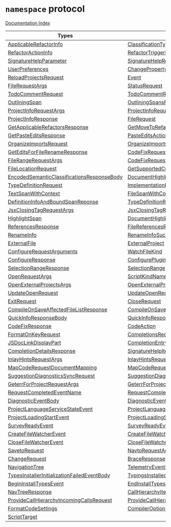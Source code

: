 # `namespace` protocol

[Documentation Index](../README.md)



| Types                                                                                                             |                                                                                                                 |                                                                                                                    |                                                                                                                     |                                                                                                               |                                                                                                                       |
| ----------------------------------------------------------------------------------------------------------------- | --------------------------------------------------------------------------------------------------------------- | ------------------------------------------------------------------------------------------------------------------ | ------------------------------------------------------------------------------------------------------------------- | ------------------------------------------------------------------------------------------------------------- | --------------------------------------------------------------------------------------------------------------------- |
| [ApplicableRefactorInfo](../interface.ApplicableRefactorInfo/README.md)                                           | [ClassificationType](../enum.ClassificationType/README.md)                                                      | [CompletionsTriggerCharacter](../type.CompletionsTriggerCharacter/README.md)                                       | [CompletionTriggerKind](../enum.CompletionTriggerKind/README.md)                                                    | [InlayHintKind](../enum.InlayHintKind/README.md)                                                              | [OrganizeImportsMode](../enum.OrganizeImportsMode/README.md)                                                          |
| [RefactorActionInfo](../interface.RefactorActionInfo/README.md)                                                   | [RefactorTriggerReason](../type.RefactorTriggerReason/README.md)                                                | [RenameInfoFailure](../interface.RenameInfoFailure/README.md)                                                      | [SemicolonPreference](../enum.SemicolonPreference/README.md)                                                        | [SignatureHelpCharacterTypedReason](../interface.SignatureHelpCharacterTypedReason/README.md)                 | [SignatureHelpInvokedReason](../interface.SignatureHelpInvokedReason/README.md)                                       |
| [SignatureHelpParameter](../interface.SignatureHelpParameter/README.md)                                           | [SignatureHelpRetriggerCharacter](../type.SignatureHelpRetriggerCharacter/README.md)                            | [SignatureHelpRetriggeredReason](../interface.SignatureHelpRetriggeredReason/README.md)                            | [SignatureHelpTriggerCharacter](../type.SignatureHelpTriggerCharacter/README.md)                                    | [SignatureHelpTriggerReason](../type.SignatureHelpTriggerReason/README.md)                                    | [SymbolDisplayPart](../interface.SymbolDisplayPart/README.md)                                                         |
| [UserPreferences](../interface.UserPreferences/README.md)                                                         | [ChangePropertyTypes](../type.ChangePropertyTypes/README.md)                                                    | [ChangeStringIndexSignature](../type.ChangeStringIndexSignature/README.md)                                         | [CommandTypes](../enum.CommandTypes/README.md)                                                                      | [Message](../interface.Message/README.md)                                                                     | [Request](../interface.Request/README.md)                                                                             |
| [ReloadProjectsRequest](../interface.ReloadProjectsRequest/README.md)                                             | [Event](../interface.Event/README.md)                                                                           | [Response](../interface.Response/README.md)                                                                        | [PerformanceData](../interface.PerformanceData/README.md)                                                           | [DiagnosticPerformanceData](../type.DiagnosticPerformanceData/README.md)                                      | [FileDiagnosticPerformanceData](../interface.FileDiagnosticPerformanceData/README.md)                                 |
| [FileRequestArgs](../interface.FileRequestArgs/README.md)                                                         | [StatusRequest](../interface.StatusRequest/README.md)                                                           | [StatusResponseBody](../interface.StatusResponseBody/README.md)                                                    | [StatusResponse](../interface.StatusResponse/README.md)                                                             | [DocCommentTemplateRequest](../interface.DocCommentTemplateRequest/README.md)                                 | [DocCommandTemplateResponse](../interface.DocCommandTemplateResponse/README.md)                                       |
| [TodoCommentRequest](../interface.TodoCommentRequest/README.md)                                                   | [TodoCommentRequestArgs](../interface.TodoCommentRequestArgs/README.md)                                         | [TodoCommentsResponse](../interface.TodoCommentsResponse/README.md)                                                | [SpanOfEnclosingCommentRequest](../interface.SpanOfEnclosingCommentRequest/README.md)                               | [SpanOfEnclosingCommentRequestArgs](../interface.SpanOfEnclosingCommentRequestArgs/README.md)                 | [OutliningSpansRequest](../interface.OutliningSpansRequest/README.md)                                                 |
| [OutliningSpan](../type.OutliningSpan/README.md)                                                                  | [OutliningSpansResponse](../interface.OutliningSpansResponse/README.md)                                         | [IndentationRequest](../interface.IndentationRequest/README.md)                                                    | [IndentationResponse](../interface.IndentationResponse/README.md)                                                   | [IndentationResult](../interface.IndentationResult/README.md)                                                 | [IndentationRequestArgs](../interface.IndentationRequestArgs/README.md)                                               |
| [ProjectInfoRequestArgs](../interface.ProjectInfoRequestArgs/README.md)                                           | [ProjectInfoRequest](../interface.ProjectInfoRequest/README.md)                                                 | [CompilerOptionsDiagnosticsRequest](../interface.CompilerOptionsDiagnosticsRequest/README.md)                      | [CompilerOptionsDiagnosticsRequestArgs](../interface.CompilerOptionsDiagnosticsRequestArgs/README.md)               | [ProjectInfo](../interface.ProjectInfo/README.md)                                                             | [DiagnosticWithLinePosition](../interface.DiagnosticWithLinePosition/README.md)                                       |
| [ProjectInfoResponse](../interface.ProjectInfoResponse/README.md)                                                 | [FileRequest](../interface.FileRequest/README.md)                                                               | [FileLocationRequestArgs](../interface.FileLocationRequestArgs/README.md)                                          | [FileLocationOrRangeRequestArgs](../type.FileLocationOrRangeRequestArgs/README.md)                                  | [GetApplicableRefactorsRequest](../interface.GetApplicableRefactorsRequest/README.md)                         | [GetApplicableRefactorsRequestArgs](../type.GetApplicableRefactorsRequestArgs/README.md)                              |
| [GetApplicableRefactorsResponse](../interface.GetApplicableRefactorsResponse/README.md)                           | [GetMoveToRefactoringFileSuggestionsRequest](../interface.GetMoveToRefactoringFileSuggestionsRequest/README.md) | [GetMoveToRefactoringFileSuggestionsRequestArgs](../type.GetMoveToRefactoringFileSuggestionsRequestArgs/README.md) | [GetMoveToRefactoringFileSuggestions](../interface.GetMoveToRefactoringFileSuggestions/README.md)                   | [GetPasteEditsRequest](../interface.GetPasteEditsRequest/README.md)                                           | [GetPasteEditsRequestArgs](../interface.GetPasteEditsRequestArgs/README.md)                                           |
| [GetPasteEditsResponse](../interface.GetPasteEditsResponse/README.md)                                             | [PasteEditsAction](../interface.PasteEditsAction/README.md)                                                     | [GetEditsForRefactorRequest](../interface.GetEditsForRefactorRequest/README.md)                                    | [GetEditsForRefactorRequestArgs](../type.GetEditsForRefactorRequestArgs/README.md)                                  | [GetEditsForRefactorResponse](../interface.GetEditsForRefactorResponse/README.md)                             | [RefactorEditInfo](../interface.RefactorEditInfo.2/README.md)                                                         |
| [OrganizeImportsRequest](../interface.OrganizeImportsRequest/README.md)                                           | [OrganizeImportsScope](../type.OrganizeImportsScope/README.md)                                                  | [OrganizeImportsRequestArgs](../interface.OrganizeImportsRequestArgs/README.md)                                    | [OrganizeImportsResponse](../interface.OrganizeImportsResponse/README.md)                                           | [GetEditsForFileRenameRequest](../interface.GetEditsForFileRenameRequest/README.md)                           | [GetEditsForFileRenameRequestArgs](../interface.GetEditsForFileRenameRequestArgs/README.md)                           |
| [GetEditsForFileRenameResponse](../interface.GetEditsForFileRenameResponse/README.md)                             | [CodeFixRequest](../interface.CodeFixRequest/README.md)                                                         | [GetCombinedCodeFixRequest](../interface.GetCombinedCodeFixRequest/README.md)                                      | [GetCombinedCodeFixResponse](../interface.GetCombinedCodeFixResponse/README.md)                                     | [ApplyCodeActionCommandRequest](../interface.ApplyCodeActionCommandRequest/README.md)                         | [ApplyCodeActionCommandResponse](../interface.ApplyCodeActionCommandResponse/README.md)                               |
| [FileRangeRequestArgs](../interface.FileRangeRequestArgs/README.md)                                               | [CodeFixRequestArgs](../interface.CodeFixRequestArgs/README.md)                                                 | [GetCombinedCodeFixRequestArgs](../interface.GetCombinedCodeFixRequestArgs/README.md)                              | [GetCombinedCodeFixScope](../interface.GetCombinedCodeFixScope/README.md)                                           | [ApplyCodeActionCommandRequestArgs](../interface.ApplyCodeActionCommandRequestArgs/README.md)                 | [GetCodeFixesResponse](../interface.GetCodeFixesResponse/README.md)                                                   |
| [FileLocationRequest](../interface.FileLocationRequest/README.md)                                                 | [GetSupportedCodeFixesRequest](../interface.GetSupportedCodeFixesRequest/README.md)                             | [GetSupportedCodeFixesResponse](../interface.GetSupportedCodeFixesResponse/README.md)                              | [EncodedSemanticClassificationsRequest](../interface.EncodedSemanticClassificationsRequest/README.md)               | [EncodedSemanticClassificationsRequestArgs](../interface.EncodedSemanticClassificationsRequestArgs/README.md) | [EncodedSemanticClassificationsResponse](../interface.EncodedSemanticClassificationsResponse/README.md)               |
| [EncodedSemanticClassificationsResponseBody](../interface.EncodedSemanticClassificationsResponseBody/README.md)   | [DocumentHighlightsRequestArgs](../interface.DocumentHighlightsRequestArgs/README.md)                           | [DefinitionRequest](../interface.DefinitionRequest/README.md)                                                      | [DefinitionAndBoundSpanRequest](../interface.DefinitionAndBoundSpanRequest/README.md)                               | [FindSourceDefinitionRequest](../interface.FindSourceDefinitionRequest/README.md)                             | [DefinitionAndBoundSpanResponse](../interface.DefinitionAndBoundSpanResponse/README.md)                               |
| [TypeDefinitionRequest](../interface.TypeDefinitionRequest/README.md)                                             | [ImplementationRequest](../interface.ImplementationRequest/README.md)                                           | [Location](../interface.Location.2/README.md)                                                                      | [TextSpan](../interface.TextSpan.2/README.md)                                                                       | [FileSpan](../interface.FileSpan/README.md)                                                                   | [JSDocTagInfo](../interface.JSDocTagInfo.2/README.md)                                                                 |
| [TextSpanWithContext](../interface.TextSpanWithContext/README.md)                                                 | [FileSpanWithContext](../interface.FileSpanWithContext/README.md)                                               | [DefinitionInfo](../interface.DefinitionInfo.2/README.md)                                                          | [DefinitionInfoAndBoundSpan](../interface.DefinitionInfoAndBoundSpan.2/README.md)                                   | [DefinitionResponse](../interface.DefinitionResponse/README.md)                                               | [DefinitionInfoAndBoundSpanResponse](../interface.DefinitionInfoAndBoundSpanResponse/README.md)                       |
| [DefinitionInfoAndBoundSpanReponse](../type.DefinitionInfoAndBoundSpanReponse/README.md)                          | [TypeDefinitionResponse](../interface.TypeDefinitionResponse/README.md)                                         | [ImplementationResponse](../interface.ImplementationResponse/README.md)                                            | [BraceCompletionRequest](../interface.BraceCompletionRequest/README.md)                                             | [BraceCompletionRequestArgs](../interface.BraceCompletionRequestArgs/README.md)                               | [JsxClosingTagRequest](../interface.JsxClosingTagRequest/README.md)                                                   |
| [JsxClosingTagRequestArgs](../interface.JsxClosingTagRequestArgs/README.md)                                       | [JsxClosingTagResponse](../interface.JsxClosingTagResponse/README.md)                                           | [LinkedEditingRangeRequest](../interface.LinkedEditingRangeRequest/README.md)                                      | [LinkedEditingRangesBody](../interface.LinkedEditingRangesBody/README.md)                                           | [LinkedEditingRangeResponse](../interface.LinkedEditingRangeResponse/README.md)                               | [DocumentHighlightsRequest](../interface.DocumentHighlightsRequest/README.md)                                         |
| [HighlightSpan](../interface.HighlightSpan.2/README.md)                                                           | [DocumentHighlightsItem](../interface.DocumentHighlightsItem/README.md)                                         | [DocumentHighlightsResponse](../interface.DocumentHighlightsResponse/README.md)                                    | [ReferencesRequest](../interface.ReferencesRequest/README.md)                                                       | [ReferencesResponseItem](../interface.ReferencesResponseItem/README.md)                                       | [ReferencesResponseBody](../interface.ReferencesResponseBody/README.md)                                               |
| [ReferencesResponse](../interface.ReferencesResponse/README.md)                                                   | [FileReferencesRequest](../interface.FileReferencesRequest/README.md)                                           | [FileReferencesResponseBody](../interface.FileReferencesResponseBody/README.md)                                    | [FileReferencesResponse](../interface.FileReferencesResponse/README.md)                                             | [RenameRequestArgs](../interface.RenameRequestArgs/README.md)                                                 | [RenameRequest](../interface.RenameRequest/README.md)                                                                 |
| [RenameInfo](../type.RenameInfo.2/README.md)                                                                      | [RenameInfoSuccess](../type.RenameInfoSuccess/README.md)                                                        | [SpanGroup](../interface.SpanGroup/README.md)                                                                      | [RenameTextSpan](../interface.RenameTextSpan/README.md)                                                             | [RenameResponseBody](../interface.RenameResponseBody/README.md)                                               | [RenameResponse](../interface.RenameResponse/README.md)                                                               |
| [ExternalFile](../interface.ExternalFile/README.md)                                                               | [ExternalProject](../interface.ExternalProject/README.md)                                                       | [CompileOnSaveMixin](../interface.CompileOnSaveMixin/README.md)                                                    | [ExternalProjectCompilerOptions](../type.ExternalProjectCompilerOptions/README.md)                                  | [FileWithProjectReferenceRedirectInfo](../interface.FileWithProjectReferenceRedirectInfo/README.md)           | [ProjectChanges](../interface.ProjectChanges/README.md)                                                               |
| [ConfigureRequestArguments](../interface.ConfigureRequestArguments/README.md)                                     | [WatchFileKind](../enum.WatchFileKind.2/README.md)                                                              | [WatchDirectoryKind](../enum.WatchDirectoryKind.2/README.md)                                                       | [PollingWatchKind](../enum.PollingWatchKind.2/README.md)                                                            | [WatchOptions](../interface.WatchOptions.2/README.md)                                                         | [ConfigureRequest](../interface.ConfigureRequest/README.md)                                                           |
| [ConfigureResponse](../interface.ConfigureResponse/README.md)                                                     | [ConfigurePluginRequestArguments](../interface.ConfigurePluginRequestArguments/README.md)                       | [ConfigurePluginRequest](../interface.ConfigurePluginRequest/README.md)                                            | [ConfigurePluginResponse](../interface.ConfigurePluginResponse/README.md)                                           | [SelectionRangeRequest](../interface.SelectionRangeRequest/README.md)                                         | [SelectionRangeRequestArgs](../interface.SelectionRangeRequestArgs/README.md)                                         |
| [SelectionRangeResponse](../interface.SelectionRangeResponse/README.md)                                           | [SelectionRange](../interface.SelectionRange.2/README.md)                                                       | [ToggleLineCommentRequest](../interface.ToggleLineCommentRequest/README.md)                                        | [ToggleMultilineCommentRequest](../interface.ToggleMultilineCommentRequest/README.md)                               | [CommentSelectionRequest](../interface.CommentSelectionRequest/README.md)                                     | [UncommentSelectionRequest](../interface.UncommentSelectionRequest/README.md)                                         |
| [OpenRequestArgs](../interface.OpenRequestArgs/README.md)                                                         | [ScriptKindName](../type.ScriptKindName/README.md)                                                              | [OpenRequest](../interface.OpenRequest/README.md)                                                                  | [OpenExternalProjectRequest](../interface.OpenExternalProjectRequest/README.md)                                     | [OpenExternalProjectArgs](../type.OpenExternalProjectArgs/README.md)                                          | [OpenExternalProjectsRequest](../interface.OpenExternalProjectsRequest/README.md)                                     |
| [OpenExternalProjectsArgs](../interface.OpenExternalProjectsArgs/README.md)                                       | [OpenExternalProjectResponse](../interface.OpenExternalProjectResponse/README.md)                               | [OpenExternalProjectsResponse](../interface.OpenExternalProjectsResponse/README.md)                                | [CloseExternalProjectRequest](../interface.CloseExternalProjectRequest/README.md)                                   | [CloseExternalProjectRequestArgs](../interface.CloseExternalProjectRequestArgs/README.md)                     | [CloseExternalProjectResponse](../interface.CloseExternalProjectResponse/README.md)                                   |
| [UpdateOpenRequest](../interface.UpdateOpenRequest/README.md)                                                     | [UpdateOpenRequestArgs](../interface.UpdateOpenRequestArgs/README.md)                                           | [InferredProjectCompilerOptions](../type.InferredProjectCompilerOptions/README.md)                                 | [SetCompilerOptionsForInferredProjectsRequest](../interface.SetCompilerOptionsForInferredProjectsRequest/README.md) | [SetCompilerOptionsForInferredProjectsArgs](../interface.SetCompilerOptionsForInferredProjectsArgs/README.md) | [SetCompilerOptionsForInferredProjectsResponse](../interface.SetCompilerOptionsForInferredProjectsResponse/README.md) |
| [ExitRequest](../interface.ExitRequest/README.md)                                                                 | [CloseRequest](../interface.CloseRequest/README.md)                                                             | [WatchChangeRequest](../interface.WatchChangeRequest/README.md)                                                    | [WatchChangeRequestArgs](../interface.WatchChangeRequestArgs/README.md)                                             | [CompileOnSaveAffectedFileListRequest](../interface.CompileOnSaveAffectedFileListRequest/README.md)           | [CompileOnSaveAffectedFileListSingleProject](../interface.CompileOnSaveAffectedFileListSingleProject/README.md)       |
| [CompileOnSaveAffectedFileListResponse](../interface.CompileOnSaveAffectedFileListResponse/README.md)             | [CompileOnSaveEmitFileRequest](../interface.CompileOnSaveEmitFileRequest/README.md)                             | [CompileOnSaveEmitFileRequestArgs](../interface.CompileOnSaveEmitFileRequestArgs/README.md)                        | [CompileOnSaveEmitFileResponse](../interface.CompileOnSaveEmitFileResponse/README.md)                               | [EmitResult](../interface.EmitResult.2/README.md)                                                             | [QuickInfoRequest](../interface.QuickInfoRequest/README.md)                                                           |
| [QuickInfoResponseBody](../interface.QuickInfoResponseBody/README.md)                                             | [QuickInfoResponse](../interface.QuickInfoResponse/README.md)                                                   | [FormatRequestArgs](../interface.FormatRequestArgs/README.md)                                                      | [FormatRequest](../interface.FormatRequest/README.md)                                                               | [CodeEdit](../interface.CodeEdit/README.md)                                                                   | [FileCodeEdits](../interface.FileCodeEdits/README.md)                                                                 |
| [CodeFixResponse](../interface.CodeFixResponse/README.md)                                                         | [CodeAction](../interface.CodeAction.2/README.md)                                                               | [CombinedCodeActions](../interface.CombinedCodeActions.2/README.md)                                                | [CodeFixAction](../interface.CodeFixAction.2/README.md)                                                             | [FormatResponse](../interface.FormatResponse/README.md)                                                       | [FormatOnKeyRequestArgs](../interface.FormatOnKeyRequestArgs/README.md)                                               |
| [FormatOnKeyRequest](../interface.FormatOnKeyRequest/README.md)                                                   | [CompletionsRequestArgs](../interface.CompletionsRequestArgs/README.md)                                         | [CompletionsRequest](../interface.CompletionsRequest/README.md)                                                    | [CompletionDetailsRequestArgs](../interface.CompletionDetailsRequestArgs/README.md)                                 | [CompletionEntryIdentifier](../interface.CompletionEntryIdentifier/README.md)                                 | [CompletionDetailsRequest](../interface.CompletionDetailsRequest/README.md)                                           |
| [JSDocLinkDisplayPart](../interface.JSDocLinkDisplayPart.2/README.md)                                             | [CompletionEntry](../type.CompletionEntry/README.md)                                                            | [CompletionEntryDetails](../type.CompletionEntryDetails/README.md)                                                 | [CompletionsResponse](../interface.CompletionsResponse/README.md)                                                   | [CompletionInfoResponse](../interface.CompletionInfoResponse/README.md)                                       | [CompletionInfo](../type.CompletionInfo/README.md)                                                                    |
| [CompletionDetailsResponse](../interface.CompletionDetailsResponse/README.md)                                     | [SignatureHelpItem](../type.SignatureHelpItem/README.md)                                                        | [SignatureHelpItems](../interface.SignatureHelpItems.2/README.md)                                                  | [SignatureHelpRequestArgs](../interface.SignatureHelpRequestArgs/README.md)                                         | [SignatureHelpRequest](../interface.SignatureHelpRequest/README.md)                                           | [SignatureHelpResponse](../interface.SignatureHelpResponse/README.md)                                                 |
| [InlayHintsRequestArgs](../interface.InlayHintsRequestArgs/README.md)                                             | [InlayHintsRequest](../interface.InlayHintsRequest/README.md)                                                   | [InlayHintItem](../type.InlayHintItem/README.md)                                                                   | [InlayHintItemDisplayPart](../interface.InlayHintItemDisplayPart/README.md)                                         | [InlayHintsResponse](../interface.InlayHintsResponse/README.md)                                               | [MapCodeRequestArgs](../interface.MapCodeRequestArgs/README.md)                                                       |
| [MapCodeRequestDocumentMapping](../interface.MapCodeRequestDocumentMapping/README.md)                             | [MapCodeRequest](../interface.MapCodeRequest/README.md)                                                         | [MapCodeResponse](../interface.MapCodeResponse/README.md)                                                          | [SemanticDiagnosticsSyncRequest](../interface.SemanticDiagnosticsSyncRequest/README.md)                             | [SemanticDiagnosticsSyncRequestArgs](../interface.SemanticDiagnosticsSyncRequestArgs/README.md)               | [SemanticDiagnosticsSyncResponse](../interface.SemanticDiagnosticsSyncResponse/README.md)                             |
| [SuggestionDiagnosticsSyncRequest](../interface.SuggestionDiagnosticsSyncRequest/README.md)                       | [SuggestionDiagnosticsSyncRequestArgs](../type.SuggestionDiagnosticsSyncRequestArgs/README.md)                  | [SuggestionDiagnosticsSyncResponse](../type.SuggestionDiagnosticsSyncResponse/README.md)                           | [SyntacticDiagnosticsSyncRequest](../interface.SyntacticDiagnosticsSyncRequest/README.md)                           | [SyntacticDiagnosticsSyncRequestArgs](../interface.SyntacticDiagnosticsSyncRequestArgs/README.md)             | [SyntacticDiagnosticsSyncResponse](../interface.SyntacticDiagnosticsSyncResponse/README.md)                           |
| [GeterrForProjectRequestArgs](../interface.GeterrForProjectRequestArgs/README.md)                                 | [GeterrForProjectRequest](../interface.GeterrForProjectRequest/README.md)                                       | [GeterrRequestArgs](../interface.GeterrRequestArgs/README.md)                                                      | [GeterrRequest](../interface.GeterrRequest/README.md)                                                               | [FileRange](../interface.FileRange/README.md)                                                                 | [FileRangesRequestArgs](../interface.FileRangesRequestArgs/README.md)                                                 |
| [RequestCompletedEventName](../type.RequestCompletedEventName/README.md)                                          | [RequestCompletedEvent](../interface.RequestCompletedEvent/README.md)                                           | [RequestCompletedEventBody](../interface.RequestCompletedEventBody/README.md)                                      | [Diagnostic](../interface.Diagnostic.2/README.md)                                                                   | [DiagnosticWithFileName](../interface.DiagnosticWithFileName/README.md)                                       | [DiagnosticRelatedInformation](../interface.DiagnosticRelatedInformation.2/README.md)                                 |
| [DiagnosticEventBody](../interface.DiagnosticEventBody/README.md)                                                 | [DiagnosticEventKind](../type.DiagnosticEventKind/README.md)                                                    | [DiagnosticEvent](../interface.DiagnosticEvent/README.md)                                                          | [ConfigFileDiagnosticEventBody](../interface.ConfigFileDiagnosticEventBody/README.md)                               | [ConfigFileDiagnosticEvent](../interface.ConfigFileDiagnosticEvent/README.md)                                 | [ProjectLanguageServiceStateEventName](../type.ProjectLanguageServiceStateEventName/README.md)                        |
| [ProjectLanguageServiceStateEvent](../interface.ProjectLanguageServiceStateEvent/README.md)                       | [ProjectLanguageServiceStateEventBody](../interface.ProjectLanguageServiceStateEventBody/README.md)             | [ProjectsUpdatedInBackgroundEventName](../type.ProjectsUpdatedInBackgroundEventName/README.md)                     | [ProjectsUpdatedInBackgroundEvent](../interface.ProjectsUpdatedInBackgroundEvent/README.md)                         | [ProjectsUpdatedInBackgroundEventBody](../interface.ProjectsUpdatedInBackgroundEventBody/README.md)           | [ProjectLoadingStartEventName](../type.ProjectLoadingStartEventName/README.md)                                        |
| [ProjectLoadingStartEvent](../interface.ProjectLoadingStartEvent/README.md)                                       | [ProjectLoadingStartEventBody](../interface.ProjectLoadingStartEventBody/README.md)                             | [ProjectLoadingFinishEventName](../type.ProjectLoadingFinishEventName/README.md)                                   | [ProjectLoadingFinishEvent](../interface.ProjectLoadingFinishEvent/README.md)                                       | [ProjectLoadingFinishEventBody](../interface.ProjectLoadingFinishEventBody/README.md)                         | [SurveyReadyEventName](../type.SurveyReadyEventName/README.md)                                                        |
| [SurveyReadyEvent](../interface.SurveyReadyEvent/README.md)                                                       | [SurveyReadyEventBody](../interface.SurveyReadyEventBody/README.md)                                             | [LargeFileReferencedEventName](../type.LargeFileReferencedEventName/README.md)                                     | [LargeFileReferencedEvent](../interface.LargeFileReferencedEvent/README.md)                                         | [LargeFileReferencedEventBody](../interface.LargeFileReferencedEventBody/README.md)                           | [CreateFileWatcherEventName](../type.CreateFileWatcherEventName/README.md)                                            |
| [CreateFileWatcherEvent](../interface.CreateFileWatcherEvent/README.md)                                           | [CreateFileWatcherEventBody](../interface.CreateFileWatcherEventBody/README.md)                                 | [CreateDirectoryWatcherEventName](../type.CreateDirectoryWatcherEventName/README.md)                               | [CreateDirectoryWatcherEvent](../interface.CreateDirectoryWatcherEvent/README.md)                                   | [CreateDirectoryWatcherEventBody](../interface.CreateDirectoryWatcherEventBody/README.md)                     | [CloseFileWatcherEventName](../type.CloseFileWatcherEventName/README.md)                                              |
| [CloseFileWatcherEvent](../interface.CloseFileWatcherEvent/README.md)                                             | [CloseFileWatcherEventBody](../interface.CloseFileWatcherEventBody/README.md)                                   | [ReloadRequestArgs](../interface.ReloadRequestArgs/README.md)                                                      | [ReloadRequest](../interface.ReloadRequest/README.md)                                                               | [ReloadResponse](../interface.ReloadResponse/README.md)                                                       | [SavetoRequestArgs](../interface.SavetoRequestArgs/README.md)                                                         |
| [SavetoRequest](../interface.SavetoRequest/README.md)                                                             | [NavtoRequestArgs](../interface.NavtoRequestArgs/README.md)                                                     | [NavtoRequest](../interface.NavtoRequest/README.md)                                                                | [NavtoItem](../interface.NavtoItem/README.md)                                                                       | [NavtoResponse](../interface.NavtoResponse/README.md)                                                         | [ChangeRequestArgs](../interface.ChangeRequestArgs/README.md)                                                         |
| [ChangeRequest](../interface.ChangeRequest/README.md)                                                             | [BraceResponse](../interface.BraceResponse/README.md)                                                           | [BraceRequest](../interface.BraceRequest/README.md)                                                                | [NavBarRequest](../interface.NavBarRequest/README.md)                                                               | [NavTreeRequest](../interface.NavTreeRequest/README.md)                                                       | [NavigationBarItem](../interface.NavigationBarItem.2/README.md)                                                       |
| [NavigationTree](../interface.NavigationTree.2/README.md)                                                         | [TelemetryEventName](../type.TelemetryEventName/README.md)                                                      | [TelemetryEvent](../interface.TelemetryEvent/README.md)                                                            | [TelemetryEventBody](../interface.TelemetryEventBody/README.md)                                                     | [TypesInstallerInitializationFailedEventName](../type.TypesInstallerInitializationFailedEventName/README.md)  | [TypesInstallerInitializationFailedEvent](../interface.TypesInstallerInitializationFailedEvent/README.md)             |
| [TypesInstallerInitializationFailedEventBody](../interface.TypesInstallerInitializationFailedEventBody/README.md) | [TypingsInstalledTelemetryEventName](../type.TypingsInstalledTelemetryEventName/README.md)                      | [TypingsInstalledTelemetryEventBody](../interface.TypingsInstalledTelemetryEventBody/README.md)                    | [TypingsInstalledTelemetryEventPayload](../interface.TypingsInstalledTelemetryEventPayload/README.md)               | [BeginInstallTypesEventName](../type.BeginInstallTypesEventName/README.md)                                    | [EndInstallTypesEventName](../type.EndInstallTypesEventName/README.md)                                                |
| [BeginInstallTypesEvent](../interface.BeginInstallTypesEvent/README.md)                                           | [EndInstallTypesEvent](../interface.EndInstallTypesEvent/README.md)                                             | [InstallTypesEventBody](../interface.InstallTypesEventBody/README.md)                                              | [BeginInstallTypesEventBody](../interface.BeginInstallTypesEventBody/README.md)                                     | [EndInstallTypesEventBody](../interface.EndInstallTypesEventBody/README.md)                                   | [NavBarResponse](../interface.NavBarResponse/README.md)                                                               |
| [NavTreeResponse](../interface.NavTreeResponse/README.md)                                                         | [CallHierarchyItem](../type.CallHierarchyItem/README.md)                                                        | [CallHierarchyIncomingCall](../interface.CallHierarchyIncomingCall.2/README.md)                                    | [CallHierarchyOutgoingCall](../interface.CallHierarchyOutgoingCall.2/README.md)                                     | [PrepareCallHierarchyRequest](../interface.PrepareCallHierarchyRequest/README.md)                             | [PrepareCallHierarchyResponse](../interface.PrepareCallHierarchyResponse/README.md)                                   |
| [ProvideCallHierarchyIncomingCallsRequest](../interface.ProvideCallHierarchyIncomingCallsRequest/README.md)       | [ProvideCallHierarchyIncomingCallsResponse](../interface.ProvideCallHierarchyIncomingCallsResponse/README.md)   | [ProvideCallHierarchyOutgoingCallsRequest](../interface.ProvideCallHierarchyOutgoingCallsRequest/README.md)        | [ProvideCallHierarchyOutgoingCallsResponse](../interface.ProvideCallHierarchyOutgoingCallsResponse/README.md)       | [IndentStyle](../enum.IndentStyle.2/README.md)                                                                | [EditorSettings](../type.EditorSettings/README.md)                                                                    |
| [FormatCodeSettings](../type.FormatCodeSettings/README.md)                                                        | [CompilerOptions](../type.CompilerOptions/README.md)                                                            | [JsxEmit](../enum.JsxEmit.2/README.md)                                                                             | [ModuleKind](../enum.ModuleKind.2/README.md)                                                                        | [ModuleResolutionKind](../enum.ModuleResolutionKind.2/README.md)                                              | [NewLineKind](../enum.NewLineKind.2/README.md)                                                                        |
| [ScriptTarget](../enum.ScriptTarget.2/README.md)                                                                  |                                                                                                                 |                                                                                                                    |                                                                                                                     |                                                                                                               |                                                                                                                       |
